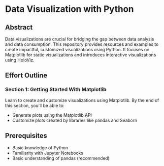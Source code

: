 # Data Visualization with Python


## Abstract

Data visualizations are crucial for bridging the gap between data analysis and data consumption. This repository provides resources and examples to create impactful, customized visualizations using Python. It focuses on Matplotlib for static visualizations and introduces interactive visualizations using HoloViz.



## Effort Outline

### Section 1: Getting Started With Matplotlib

Learn to create and customize visualizations using Matplotlib. By the end of this section, you'll be able to:

- Generate plots using the Matplotlib API
- Customize plots created by libraries like pandas and Seaborn



## Prerequisites

- Basic knowledge of Python
- Familiarity with Jupyter Notebooks
- Basic understanding of pandas (recommended)
